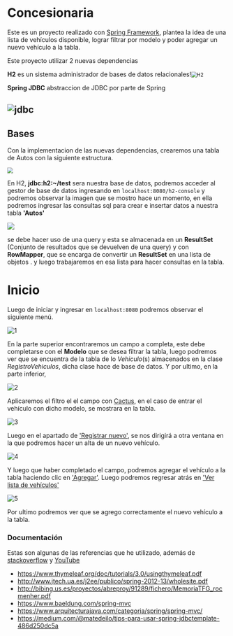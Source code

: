 # Concesionaria

Este es un proyecto realizado con [Spring Framework](https://spring.io/), plantea la idea de una lista de vehículos disponible, lograr filtrar por modelo y poder agregar un nuevo vehículo a la tabla.

Este proyecto utilizar 2 nuevas dependencias

**H2** es un sistema administrador de bases de datos relacionales!<img src="img/H2.JPG" alt="H2" style="zoom: 80%;" />



**Spring JDBC** abstraccion de JDBC por parte de Spring

## ![jdbc](D:\Mitsuha\Repositorio\CDA\Concesionario-alta\img\jdbc.JPG)

## Bases

Con la implementacion de las nuevas dependencias, crearemos una tabla de Autos con la siguiente estructura.

<img src="D:\Mitsuha\Repositorio\CDA\Concesionario-alta\img\6-TABLA.png" style="zoom:80%;" />

En H2, **jdbc:h2:~/test** sera nuestra base de datos, podremos acceder al gestor de base de datos ingresando en `localhost:8080/h2-console` y podremos observar la imagen que se mostro hace un momento, en ella podremos ingresar las consultas sql para crear e insertar datos a nuestra tabla **'Autos'**

![](img/sqlH2.JPG)



se debe hacer uso de una query y esta se almacenada en un **ResultSet** (Conjunto de resultados que se devuelven de una query) y con **RowMapper**, que se encarga de convertir un **ResultSet** en una lista de objetos . y luego trabajaremos en esa lista para hacer consultas en la tabla.

# Inicio

Luego de iniciar y ingresar en `localhost:8080` podremos observar el siguiente menú.

![1](img/1.png)

En la parte superior encontraremos un campo a completa, este debe completarse con el **Modelo** que se desea filtrar la tabla, luego podremos ver que se encuentra de la tabla de lo *Vehiculo*(s) almacenados en la clase *RegistroVehiculos*, dicha clase hace de base de datos. Y por ultimo, en la parte inferior, 

![2](img/2.png)

Aplicaremos el filtro el el campo con <u>Cactus</u>, en el caso de entrar el vehículo con dicho modelo, se mostrara en la tabla.

![3](img/3.png)

Luego en el apartado de <u>'Registrar nuevo'</u>, se nos dirigirá a otra ventana en la que podremos hacer un alta de un nuevo vehículo.

![4](img/4.png)

Y luego que haber completado el campo, podremos agregar el vehículo a la tabla haciendo clic en <u>'Agregar'</u>. Luego podremos regresar atrás en <u>'Ver lista de vehículos'</u> 

![5](img/5.png)

Por ultimo podremos ver que se agrego correctamente el nuevo vehículo a la tabla.

### Documentación

Estas son algunas de las referencias que he utilizado, además de [stackoverflow](https://stackoverflow.com/ ) y [YouTube](https://www.youtube.com/)

- https://www.thymeleaf.org/doc/tutorials/3.0/usingthymeleaf.pdf
- http://www.jtech.ua.es/j2ee/publico/spring-2012-13/wholesite.pdf
- http://bibing.us.es/proyectos/abreproy/91289/fichero/MemoriaTFG_rocmenher.pdf
- https://www.baeldung.com/spring-mvc
- https://www.arquitecturajava.com/categoria/spring/spring-mvc/
- https://medium.com/@matedeilo/tips-para-usar-spring-jdbctemplate-486d250dc5a